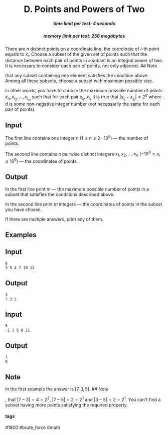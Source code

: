 <h1 style='text-align: center;'> D. Points and Powers of Two</h1>

<h5 style='text-align: center;'>time limit per test: 4 seconds</h5>
<h5 style='text-align: center;'>memory limit per test: 256 megabytes</h5>

There are $n$ distinct points on a coordinate line, the coordinate of $i$-th point equals to $x_i$. Choose a subset of the given set of points such that the distance between each pair of points in a subset is an integral power of two. It is necessary to consider each pair of points, not only adjacent. ## Note

 that any subset containing one element satisfies the condition above. Among all these subsets, choose a subset with maximum possible size.

In other words, you have to choose the maximum possible number of points $x_{i_1}, x_{i_2}, \dots, x_{i_m}$ such that for each pair $x_{i_j}$, $x_{i_k}$ it is true that $|x_{i_j} - x_{i_k}| = 2^d$ where $d$ is some non-negative integer number (not necessarily the same for each pair of points).

## Input

The first line contains one integer $n$ ($1 \le n \le 2 \cdot 10^5$) — the number of points.

The second line contains $n$ pairwise distinct integers $x_1, x_2, \dots, x_n$ ($-10^9 \le x_i \le 10^9$) — the coordinates of points.

## Output

In the first line print $m$ — the maximum possible number of points in a subset that satisfies the conditions described above.

In the second line print $m$ integers — the coordinates of points in the subset you have chosen.

If there are multiple answers, print any of them.

## Examples

## Input


```
6  
3 5 4 7 10 12  

```
## Output


```
3  
7 3 5
```
## Input


```
5  
-1 2 5 8 11  

```
## Output


```
1  
8  

```
## Note

In the first example the answer is $[7, 3, 5]$. ## Note

, that $|7-3|=4=2^2$, $|7-5|=2=2^1$ and $|3-5|=2=2^1$. You can't find a subset having more points satisfying the required property.



#### tags 

#1800 #brute_force #math 